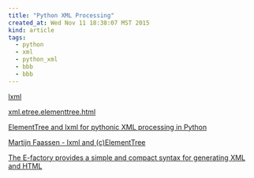 ```yaml
---
title: "Python XML Processing"
created_at: Wed Nov 11 18:38:07 MST 2015
kind: article
tags:
  - python
  - xml
  - python_xml
  - bbb
  - bbb
---
```


<a href="http://lxml.de/intro.html" target="_blank">lxml</a>

<a href="https://docs.python.org/2/library/xml.etree.elementtree.html" target="_blank">xml.etree.elementtree.html</a>


<a href="http://www.decalage.info/en/python/etree" target="_blank">ElementTree and lxml for pythonic XML processing in Python</a>



<a href="http://blog.startifact.com/posts/older/lxml-and-c-elementtree.html" target="_blank">Martijn Faassen - lxml and (c)ElementTree</a>


<a href="http://lxml.de/tutorial.html#the-e-factory" target="_blank">The E-factory provides a simple and compact syntax for generating XML and HTML</a>

<!--
html boilerplate
<a href="" target="_blank"></a>
<img src="" width="400px">
-->

